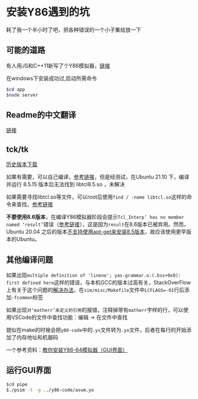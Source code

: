 
# 安装Y86遇到的坑

耗了我一个半小时了吧，把各种错误的一个小子集给放一下

## 可能的道路

有人用JS和C++11新写了个Y86模拟器，[链接](https://hakula.xyz/project/y86-64.html)

在windows下安装成功过,启动所需命令

```bash
$cd app
$node server
```

## Readme的中文翻译

[链接](https://www.wenyanet.com/opensource/zh/5ff55bb9e43fd5359b620f9c.html)

## tck/tk

[历史版本下载](https://sourceforge.net/projects/tcl/files/Tcl/)

如果有需要，可以自己编译，[参考链接](https://blog.csdn.net/sinat_39897848/article/details/106590122)，但是经测试，在Ubuntu 21.10 下，编译并运行 8.5.15 版本后无法找到 libtcl8.5.so ，未解决

如果需要寻找libtcl.so等文件，可以root后使用`find / -name libtcl.so`这样的命令来查找，[参考链接](https://www.linuxquestions.org/questions/linux-software-2/help-finding-libtcl-so-0-a-66246/)

**不要使用8.6版本**，在编译Y86模拟器阶段会提示`Tcl_Interp’ has no member named ‘result’`错误（[参考链接](https://bugzilla.redhat.com/show_bug.cgi?id=902561)），这是因为`result`在8.6版本已被弃用。然而，Ubuntu 20.04 之后的版本[不支持使用apt-get来安装8.5版本](https://blog.csdn.net/weixin_45802415/article/details/110976930)，故应该使用更早版本的Ubuntu。

## 其他编译问题

如果出现`multiple definition of 'lineno'; yas-grammar.o:(.bss+0x0): first defined here`这样的错误，与本机GCC的版本过高有关，StackOverFlow上有关于这个问题的[解决办法](https://stackoverflow.com/questions/63152352/fail-to-compile-the-y86-simulatur-csapp)，在`sim/misc/Makefile`文件中`LCFLAGS=-O1`行后添加`-fcommon`标签

如果出现`对‘matherr’未定义的引用`的报错，注释掉带有`matherr`字样的行，可以使用VSCode的文件中查找功能：编辑 -> 在文件中查找

貌似在make的时候会把`y86-code`中的`.ys`文件转为`.yo`文件，后者在每行的开始添加了内存地址和机器码

一个参考资料：[教你安装Y86-64模拟器（GUI界面）](https://blog.csdn.net/weixin_49577106/article/details/117604044)

## 运行GUI界面

```bash
$cd pipe
$./psim -t -g ../y86-code/asum.yo
```
